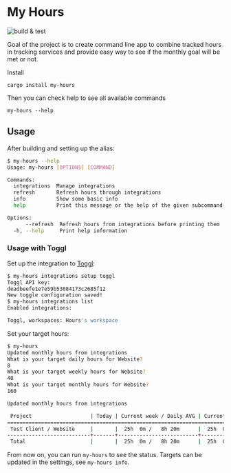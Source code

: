 # My Hours

![build & test](https://github.com/hasanen/my-hours/actions/workflows/rust.yml/badge.svg)

Goal of the project is to create command line app to combine tracked hours in tracking services and provide easy way to see if the monthly goal will be met or not.

Install

    cargo install my-hours

Then you can check help to see all available commands

    my-hours --help

## Usage

After building and setting up the alias:

```bash
$ my-hours --help
Usage: my-hours [OPTIONS] [COMMAND]

Commands:
  integrations  Manage integrations
  refresh       Refresh hours through integrations
  info          Show some basic info
  help          Print this message or the help of the given subcommand(s)

Options:
      --refresh  Refresh hours from integrations before printing them
  -h, --help     Print help information
```

### Usage with Toggl

Set up the integration to [Toggl](http://toggl.com/):

```bash
$ my-hours integrations setup toggl
Toggl API key:
deadbeefe1e7e59b53084173c2685f12
New toggle configuration saved!
$ my-hours integrations list
Enabled integrations:

Toggl, workspaces: Hours's workspace
```

Set your target hours:

```bash
$ my-hours
Updated monthly hours from integrations
What is your target daily hours for Website?
8
What is your target weekly hours for Website?
40
What is your target monthly hours for Website?
160

Updated monthly hours from integrations

 Project                   | Today | Current week / Daily AVG | Current month / Daily AVG | Target (day / week / month)
========================================================================================================================
 Test Client / Website     |       |  25h  0m /   8h 20m      |  25h  0m /   8h 20m       | 8h / 40h / 160h
---------------------------+-------+--------------------------+---------------------------+-----------------------------
 Total                     |       |  25h  0m /   8h 20m      |  25h  0m /   8h 20m       |

```

From now on, you can run `my-hours` to see the status. Targets can be updated in the settings, see `my-hours info`.
